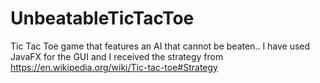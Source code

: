# UnbeatableTicTacToe
Tic Tac Toe game that features an AI that cannot be beaten..
I have used JavaFX for the GUI and I received the strategy from https://en.wikipedia.org/wiki/Tic-tac-toe#Strategy 

